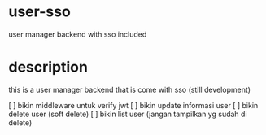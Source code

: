 # user-sso
user manager backend with sso included

# description
this is a user manager backend that is come with sso (still development)

[ ] bikin middleware untuk verify jwt
[ ] bikin update informasi user
[ ] bikin delete user (soft delete)
[ ] bikin list user (jangan tampilkan yg sudah di delete)